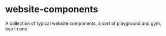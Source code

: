 # website-components
A collection of typical website components, a sort of playground and gym, two in one
